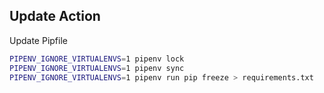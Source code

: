 ## Update Action

Update Pipfile
```bash
PIPENV_IGNORE_VIRTUALENVS=1 pipenv lock
PIPENV_IGNORE_VIRTUALENVS=1 pipenv sync
PIPENV_IGNORE_VIRTUALENVS=1 pipenv run pip freeze > requirements.txt
```